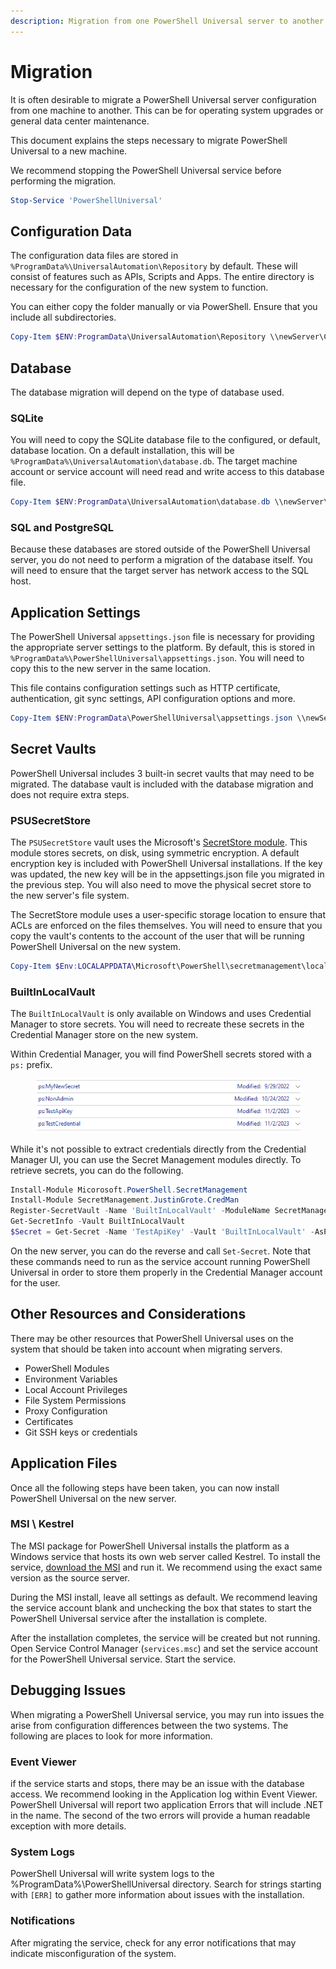 ```yaml
---
description: Migration from one PowerShell Universal server to another.
---
```


# Migration

It is often desirable to migrate a PowerShell Universal server configuration from one machine to another. This can be for operating system upgrades or general data center maintenance.&#x20;

This document explains the steps necessary to migrate PowerShell Universal to a new machine.&#x20;

We recommend stopping the PowerShell Universal service before performing the migration.&#x20;

```powershell
Stop-Service 'PowerShellUniversal'
```

## Configuration Data

The configuration data files are stored in `%ProgramData%\UniversalAutomation\Repository` by default. These will consist of features such as APIs, Scripts and Apps. The entire directory is necessary for the configuration of the new system to function.&#x20;

You can either copy the folder manually or via PowerShell. Ensure that you include all subdirectories.

```powershell
Copy-Item $ENV:ProgramData\UniversalAutomation\Repository \\newServer\C$\ProgramData\UniversalAutomation\Repository -Recurse
```

## Database

The database migration will depend on the type of database used.&#x20;

### SQLite&#x20;

You will need to copy the SQLite database file to the configured, or default, database location. On a default installation, this will be `%ProgramData%\UniversalAutomation\database.db`. The target machine account or service account will need read and write access to this database file.&#x20;

```powershell
Copy-Item $ENV:ProgramData\UniversalAutomation\database.db \\newServer\C$\ProgramData\UniversalAutomation\database.db 
```

### SQL and PostgreSQL

Because these databases are stored outside of the PowerShell Universal server, you do not need to perform a migration of the database itself. You will need to ensure that the target server has network access to the SQL host.&#x20;

## Application Settings

The PowerShell Universal `appsettings.json` file is necessary for providing the appropriate server settings to the platform. By default, this is stored in `%ProgramData%\PowerShellUniversal\appsettings.json`. You will need to copy this to the new server in the same location.&#x20;

This file contains configuration settings such as HTTP certificate, authentication, git sync settings, API configuration options and more.&#x20;

```powershell
Copy-Item $ENV:ProgramData\PowerShellUniversal\appsettings.json \\newServer\C$\ProgramData\PowerShellUniversal\appsettings.json 
```

## Secret Vaults

PowerShell Universal includes 3 built-in secret vaults that may need to be migrated. The database vault is included with the database migration and does not require extra steps.&#x20;

### PSUSecretStore&#x20;

The `PSUSecretStore` vault uses the Microsoft's [SecretStore module](https://learn.microsoft.com/en-us/powershell/utility-modules/secretmanagement/get-started/using-secretstore?view=ps-modules). This module stores secrets, on disk, using symmetric encryption. A default encryption key is included with PowerShell Universal installations. If the key was updated, the new key will be in the appsettings.json file you migrated in the previous step. You will also need to move the physical secret store to the new server's file system.&#x20;

The SecretStore module uses a user-specific storage location to ensure that ACLs are enforced on the files themselves. You will need to ensure that you copy the vault's contents to the account of the user that will be running PowerShell Universal on the new system.&#x20;

```powershell
Copy-Item $Env:LOCALAPPDATA\Microsoft\PowerShell\secretmanagement\localstore \\newServer\C$\Users\myServiceAccount\AppData\Local\Microsoft\PowerShell\secretmanagement\localstore 
```

### BuiltInLocalVault

The `BuiltInLocalVault` is only available on Windows and uses Credential Manager to store secrets. You will need to recreate these secrets in the Credential Manager store on the new system.&#x20;

Within Credential Manager, you will find PowerShell secrets stored with a `ps:` prefix.&#x20;

<figure><img src="../.gitbook/assets/image (56).png" alt=""><figcaption></figcaption></figure>

While it's not possible to extract credentials directly from the Credential Manager UI, you can use the Secret Management modules directly. To retrieve secrets, you can do the following.&#x20;

```powershell
Install-Module Micorosoft.PowerShell.SecretManagement
Install-Module SecretManagement.JustinGrote.CredMan
Register-SecretVault -Name 'BuiltInLocalVault' -ModuleName SecretManagement.JustinGrote.CredMan
Get-SecretInfo -Vault BuiltInLocalVault
$Secret = Get-Secret -Name 'TestApiKey' -Vault 'BuiltInLocalVault' -AsPlainText
```

On the new server, you can do the reverse and call `Set-Secret`. Note that these commands need to run as the service account running PowerShell Universal in order to store them properly in the Credential Manager account for the user.&#x20;

## Other Resources and Considerations

There may be other resources that PowerShell Universal uses on the system that should be taken into account when migrating servers.&#x20;

* PowerShell Modules&#x20;
* Environment Variables&#x20;
* Local Account Privileges
* File System Permissions&#x20;
* Proxy Configuration
* Certificates
* Git SSH keys or credentials&#x20;

## Application Files

Once all the following steps have been taken, you can now install PowerShell Universal on the new server.&#x20;

### MSI \ Kestrel&#x20;

The MSI package for PowerShell Universal installs the platform as a Windows service that hosts its own web server called Kestrel. To install the service, [download the MSI](https://powershelluniversal.com/downloads) and run it. We recommend using the exact same version as the source server.&#x20;

During the MSI install, leave all settings as default. We recommend leaving the service account blank and unchecking the box that states to start the PowerShell Universal service after the installation is complete.&#x20;

After the installation completes, the service will be created but not running. Open Service Control Manager (`services.msc`) and set the service account for the PowerShell Universal service. Start the service.&#x20;

## Debugging Issues

When migrating a PowerShell Universal service, you may run into issues the arise from configuration differences between the two systems. The following are places to look for more information.&#x20;

### Event Viewer

if the service starts and stops, there may be an issue with the database access. We recommend looking in the Application log within Event Viewer. PowerShell Universal will report two application Errors that will include .NET in the name. The second of the two errors will provide a human readable exception with more details.&#x20;

### System Logs

PowerShell Universal will write system logs to the %ProgramData%\PowerShellUniversal directory. Search for strings starting with `[ERR]` to gather more information about issues with the installation.&#x20;

### Notifications&#x20;

After migrating the service, check for any error notifications that may indicate misconfiguration of the system.&#x20;
